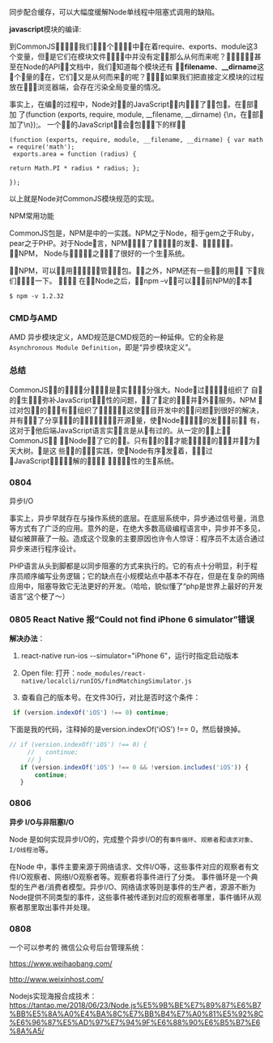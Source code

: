 同步配合缓存，可以大幅度缓解Node单线程中阻塞式调用的缺陷。

**javascript**模块的编译:

到CommonJS􏱇􏱈􏴔􏴱，我们􏳍􏵘􏵏个􏱇􏱈􏲫􏲬中􏲱在着require、exports、module这3个变量，但􏱑是它们在模块文件􏱇􏱈􏲫􏲬中并没有定􏳷，那么从何而来呢？􏰉􏵊􏳗􏰭􏵦􏵧甚至在Node的API􏲫􏵨文档中，我们􏳍知道每个模块还有 **􏵘􏵏filename**、**__dirname**这􏲛个􏵥量的􏲱在，它们􏱹又是从何而来􏵊的呢？􏵦􏵧􏱢􏱊如果我们把直接定义模块的过程放在􏳐􏳑􏳒浏览器端，会存在污染全局变量的情况。

事实上，在编􏲨的过程中，Node对􏵮􏵄的JavaScript􏲫􏲬内􏴙􏰕􏰖了􏵯􏵰包􏵱。在􏵯部􏵛加
了(function (exports, require, module, __filename, __dirname) {\n，在􏵰部􏵛加了\n});。
一个􏳳􏵀的JavaScript􏲫􏲬会􏲮包􏵱􏱾􏱢下的样􏵲􏱟

```
(function (exports, require, module, __filename, __dirname) { var math = require('math');
 exports.area = function (radius) { 

return Math.PI * radius * radius; }; 

}); 
```

以上就是Node对CommonJS模块规范的实现。

NPM常用功能

CommonJS包是，NPM是中的一实践。NPM之于Node，相于gem之于Ruby， pear之于PHP。对于Node􏰿言，NPM􏲱􏲲􏱭􏱧了􏰁􏲳􏱡􏰃􏰄的发􏲴、􏲵􏲒􏱇􏲅􏲆􏱉。􏲶􏲲NPM， Node与􏰁􏲳􏱡􏰃􏰄之􏱫􏲷􏱧了很好的一个生􏲸系统。 

􏲶􏲲NPM，可以􏲱􏲲用􏰼􏲹􏱐􏲵􏲒􏱇管􏱝􏲅􏲆包。􏱼􏱽之外，NPM还有一些􏲺􏲻的用􏲼， 下􏲋我们􏱺􏲽􏲾􏲿一下。  􏳀􏳁􏳂􏳃
 在􏲵􏲒Node之后，􏰽􏰾npm –v􏲠􏳄可以􏳅􏳆􏲰前NPM的􏳇本􏲄 

`$ npm -v 1.2.32 `

### CMD与AMD

AMD 异步模块定义，AMD规范是CMD规范的一种延伸。它的全称是`Asynchronous Module Definition`，即是“异步模块定义”。

### 总结

CommonJS􏱝􏰣的􏰘􏳎􏳏􏱤分􏰌􏰍，􏰗是􏰤实􏰾􏲴􏰜􏱤分强大。Node􏰶过􏰙􏳉􏰘􏳎，组织了
自􏳐的􏱋生􏰙􏳉，弥补JavaScript􏳑􏳄􏲃性的问题，􏳒􏱈了􏳓定的􏳄􏲃，并􏲦外􏱝􏱞服务。NPM
􏰶过对包􏰘􏳎的􏳔􏳕，有􏳖􏱶组织了􏰉􏳗􏰻􏰙􏳉，这使􏳘􏳙目开发中的􏲩􏳚问题􏳘到很好的解决，
并有􏳖􏱝􏱞了分享􏰮􏳛􏳜的􏱽􏱾，􏳝􏳞􏰉􏳗􏰻开源􏲖量，使􏳘Node􏰉􏳗􏰻􏰙􏳉的发􏳟􏲍􏳠前􏳡􏳢
有，这对于􏰔他后端JavaScript语言实􏰤􏱷言是从􏳢有过的。从一定的􏳣􏳠上􏳤，CommonJS􏰘􏳎
􏳥􏳞Node􏳒􏱈了它的􏳦􏳧。只有􏳨􏳩的􏳪，才能􏳫􏳬􏰣􏳭􏳮的􏳯􏳰，并􏱈􏳱为􏳲天大树。􏲄是这
些􏰴􏰵的􏰘􏳎􏰮实践，使􏳘Node有序􏱶发􏳟着，􏳳􏳴􏳵过􏲯JavaScript􏳶􏳷􏰮􏱃􏳸解的􏳹􏲥，􏱕
􏱷􏱕􏳺􏱈􏳻性的生􏳼系统。

### 0804

异步I/O

事实上，异步早就存在与操作系统的底层。在底层系统中，异步通过信号量，消息等方式有了广泛的应用。意外的是，在绝大多数高级编程语言中，异步并不多见，疑似被屏蔽了一般。造成这个现象的主要原因也许令人惊讶：程序员不太适合通过异步来进行程序设计。

PHP语言从头到脚都是以同步阻塞的方式来执行的。它的有点十分明显，利于程序员顺序编写业务逻辑；它的缺点在小规模站点中基本不存在，但是在复杂的网络应用中，阻塞导致它无法更好的开发。（哈哈，貌似懂了“php是世界上最好的开发语言”这个梗了～）

### 0805 React Native 报“Could not find iPhone 6 simulator”错误

**解决办法**：

1. react-native run-ios --simulator="iPhone 6"，运行时指定启动版本

2. Open file: 打开：`node_modules/react-native/localcli/runIOS/findMatchingSimulator.js`
3. 查看自己的版本号。在文件30行，对比是否时这个条件：

```javascript
 if (version.indexOf('iOS') !== 0) continue;
```

下面是我的代码，注释掉的是version.indexOf('iOS') !== 0，然后替换掉。

```js
// if (version.indexOf('iOS') !== 0) {
     //   continue;
     // }
   if (version.indexOf('iOS') !== 0 && !version.includes('iOS')) {
       continue;
   }
```

### 0806

**异步 I/O与非阻塞I/O**

Node 是如何实现异步I/O的，完成整个异步I/O的有`事件循环`、`观察者`和`请求对象`、`I/O线程池`等。

在Node 中，事件主要来源于网络请求、文件I/O等，这些事件对应的观察者有文件I/O观察者、网络I/O观察者等。观察者将事件进行了分类。
事件循环是一个典型的生产者/消费者模型。异步I/O、网络请求等则是事件的生产者，源源不断为Node提供不同类型的事件，这些事件被传递到对应的观察者哪里，事件循环从观察者那里取出事件并处理。

### 0808

一个可以参考的 微信公众号后台管理系统：

https://www.weihaobang.com/

http://www.weixinhost.com/

Nodejs实现海报合成技术： https://tantao.me/2018/06/23/Node.js%E5%9B%BE%E7%89%87%E6%B7%BB%E5%8A%A0%E4%BA%8C%E7%BB%B4%E7%A0%81%E5%92%8C%E6%96%87%E5%AD%97%E7%94%9F%E6%88%90%E6%B5%B7%E6%8A%A5/
